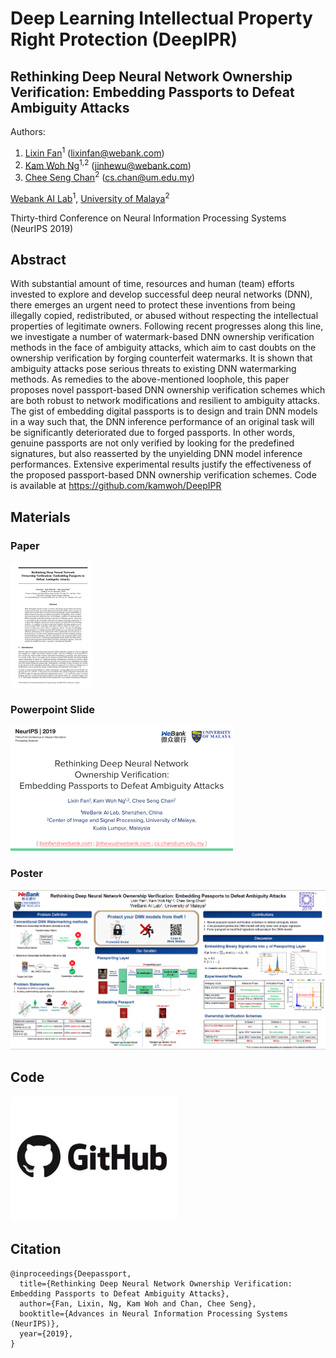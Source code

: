 # Deep Learning Intellectual Property Right Protection (DeepIPR)

## Rethinking Deep Neural Network Ownership Verification: Embedding Passports to Defeat Ambiguity Attacks

Authors: 

1. [Lixin Fan](https://scholar.google.fi/citations?user=fOsgdn0AAAAJ&hl=en)<sup>1</sup> (lixinfan@webank.com)
2. [Kam Woh Ng](https://www.linkedin.com/in/thomas-ng-kam-woh/)<sup>1,2</sup> (jinhewu@webank.com)
3. [Chee Seng Chan](http://cs-chan.com/)<sup>2</sup> (cs.chan@um.edu.my)

[Webank AI Lab](https://webank.com/en/)<sup>1</sup>, [University of Malaya](https://www.um.edu.my/)<sup>2</sup>

Thirty-third Conference on Neural Information Processing Systems (NeurIPS 2019)

## Abstract

With substantial amount of time, resources and human (team) efforts invested to explore and develop successful deep neural networks (DNN), there emerges an urgent need to protect these inventions from being illegally copied, redistributed, or abused without respecting the intellectual properties of legitimate owners. Following recent progresses along this line, we investigate a number of watermark-based DNN ownership verification methods in the face of ambiguity attacks, which aim to cast doubts on the ownership verification by forging counterfeit watermarks. It is shown that ambiguity attacks pose serious threats to existing DNN watermarking methods. As remedies to the above-mentioned loophole, this paper proposes novel passport-based DNN ownership verification schemes which are both robust to network modifications and resilient to ambiguity attacks. The gist of embedding digital passports is to design and train DNN models in a way such that, the DNN inference performance of an original task will be significantly deteriorated due to forged passports. In other words, genuine passports are not only verified by looking for the predefined signatures, but also reasserted by the unyielding DNN model inference performances. Extensive experimental results justify the effectiveness of the proposed passport-based DNN ownership verification schemes. Code is available at https://github.com/kamwoh/DeepIPR

## Materials

### Paper


<!--<img src="paperfirstpage.png" height=200  />-->

<a href="http://papers.nips.cc/paper/8719-rethinking-deep-neural-network-ownership-verification-embedding-passports-to-defeat-ambiguity-attacks">![Paper](paperfirstpage.png)</a>

### Powerpoint Slide

<!--<img src="slidefirstpage.png" height=200  />-->

<a href="slide.pdf">![Powerpoint Slide](slidefirstpage.png)</a>

<!--<a href="https://arxiv.org/abs/1909.07830" style="display:inline-block;margin-right:10px;text-align: center" ><img src="paperfirstpage.png" height=200  /><p>Paper</p></a>-->

<!--<a href="Digital Passport Slide.pdf" style="display:inline-block;text-align: center;"><img src="slidefirstpage.png" height=200  /><p>Slide</p></a>-->

### Poster

<!--<img src="slidefirstpage.png" height=200  />-->

<a href="poster.pdf">![Poster](poster.png)</a>

## Code

<!--<img src="githublogo.jpg" height=200  />-->

<a href="https://github.com/kamwoh/DeepIPR">![Github Repository](githublogo.jpg)</a>

<!--<a href="https://github.com/kamwoh/DeepIPR" style="display:inline-block;text-align:center;"><img src=githublogo.jpg height=200 /><p>Github Repository</p></a>-->

## Citation

```
@inproceedings{Deepassport,
  title={Rethinking Deep Neural Network Ownership Verification: Embedding Passports to Defeat Ambiguity Attacks},
  author={Fan, Lixin, Ng, Kam Woh and Chan, Chee Seng},
  booktitle={Advances in Neural Information Processing Systems (NeurIPS)},
  year={2019},
}
```
